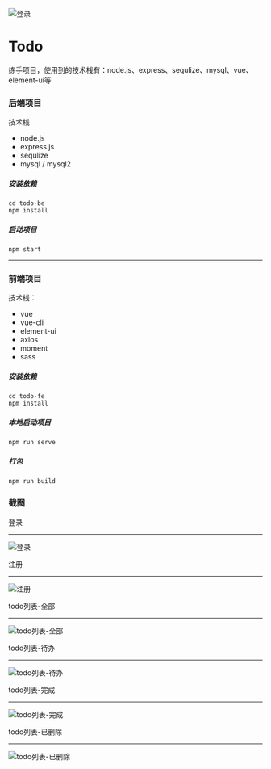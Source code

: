 ![登录](https://gitee.com/AlanLee97/public-asset/raw/master/note_images/登录.png)

# Todo

练手项目，使用到的技术桟有：node.js、express、sequlize、mysql、vue、element-ui等



### 后端项目
技术桟
- node.js
- express.js
- sequlize
- mysql / mysql2

##### 安装依赖
```
cd todo-be
npm install
```

##### 启动项目
```
npm start
```



---



### 前端项目

技术桟：
- vue
- vue-cli
- element-ui
- axios
- moment
- sass

##### 安装依赖
```
cd todo-fe
npm install
```

##### 本地启动项目
```
npm run serve
```

##### 打包
```
npm run build
```



### 截图

登录

---



![登录](https://gitee.com/AlanLee97/public-asset/raw/master/note_images/登录-1616315977666.png)



注册

---



![注册](https://gitee.com/AlanLee97/public-asset/raw/master/note_images/注册.png)



todo列表-全部

---



![todo列表-全部](https://gitee.com/AlanLee97/public-asset/raw/master/note_images/todo列表-全部.png)





todo列表-待办

---



![todo列表-待办](https://gitee.com/AlanLee97/public-asset/raw/master/note_images/todo列表-待办.png)

todo列表-完成

---





![todo列表-完成](https://gitee.com/AlanLee97/public-asset/raw/master/note_images/todo列表-完成.png)



todo列表-已删除

---



![todo列表-已删除](https://gitee.com/AlanLee97/public-asset/raw/master/note_images/todo列表-已删除.png)